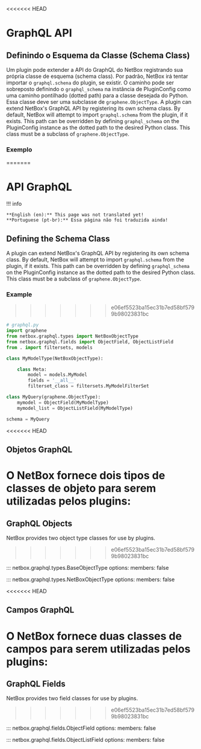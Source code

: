 <<<<<<< HEAD
# GraphQL API

## Definindo o Esquema da Classe (Schema Class)

Um plugin pode extender a API do GraphQL do NetBox registrando sua própria classe de esquema (schema class). Por padrão, NetBox irá tentar importar o `graphql.schena` do plugin, se existir. O caminho pode ser sobreposto definindo o `graphql_schema` na instância de PluginConfig como uma caminho pontilhado (dotted path) para a classe desejada do Python. Essa classe deve ser uma subclasse de `graphene.ObjectType`.
A plugin can extend NetBox's GraphQL API by registering its own schema class. By default, NetBox will attempt to import `graphql.schema` from the plugin, if it exists. This path can be overridden by defining `graphql_schema` on the PluginConfig instance as the dotted path to the desired Python class. This class must be a subclass of `graphene.ObjectType`.

### Exemplo
=======
# API GraphQL

!!! info

    **English (en):** This page was not translated yet!
    **Portuguese (pt-br):** Essa página não foi traduzida ainda!

## Defining the Schema Class

A plugin can extend NetBox's GraphQL API by registering its own schema class. By default, NetBox will attempt to import `graphql.schema` from the plugin, if it exists. This path can be overridden by defining `graphql_schema` on the PluginConfig instance as the dotted path to the desired Python class. This class must be a subclass of `graphene.ObjectType`.

### Example
>>>>>>> e06ef5523ba15ec31b7ed58bf5799b98023831bc

```python
# graphql.py
import graphene
from netbox.graphql.types import NetBoxObjectType
from netbox.graphql.fields import ObjectField, ObjectListField
from . import filtersets, models

class MyModelType(NetBoxObjectType):

    class Meta:
        model = models.MyModel
        fields = '__all__'
        filterset_class = filtersets.MyModelFilterSet

class MyQuery(graphene.ObjectType):
    mymodel = ObjectField(MyModelType)
    mymodel_list = ObjectListField(MyModelType)

schema = MyQuery
```

<<<<<<< HEAD
## Objetos GraphQL

O NetBox fornece dois tipos de classes de objeto para serem utilizadas pelos plugins:
=======
## GraphQL Objects

NetBox provides two object type classes for use by plugins.
>>>>>>> e06ef5523ba15ec31b7ed58bf5799b98023831bc

::: netbox.graphql.types.BaseObjectType
    options:
      members: false

::: netbox.graphql.types.NetBoxObjectType
    options:
      members: false

<<<<<<< HEAD
## Campos GraphQL

O NetBox fornece duas classes de campos para serem utilizadas pelos plugins:
=======
## GraphQL Fields

NetBox provides two field classes for use by plugins.
>>>>>>> e06ef5523ba15ec31b7ed58bf5799b98023831bc

::: netbox.graphql.fields.ObjectField
    options:
      members: false

::: netbox.graphql.fields.ObjectListField
    options:
      members: false
